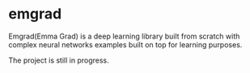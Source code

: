 # emgrad

Emgrad(Emma Grad) is a deep learning library built from scratch with complex neural networks examples built on top for
learning purposes.

The project is still in progress.